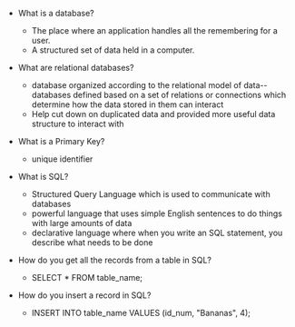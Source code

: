 - What is a database?
  - The place where an application handles all the remembering for a user.
  - A structured set of data held in a computer.

- What are relational databases?
  - database organized according to the relational model of data--databases defined based on a set of relations or connections which determine how the data stored in them can interact
  - Help cut down on duplicated data and provided more useful data structure to interact with


- What is a Primary Key?
  - unique identifier

- What is SQL?
  - Structured Query Language which is used to communicate with databases
  - powerful language that uses simple English sentences to do things with large amounts of data
  - declarative language where when you write an SQL statement, you describe what needs to be done

- How do you get all the records from a table in SQL?
  - SELECT * FROM table_name;

- How do you insert a record in SQL?
  - INSERT INTO table_name VALUES (id_num, "Bananas", 4);